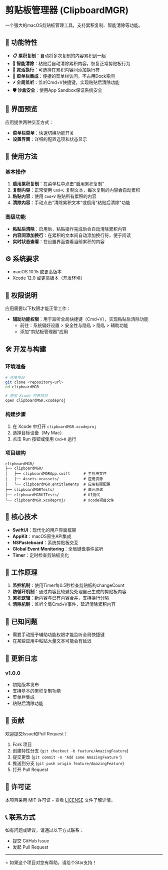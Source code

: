 # 剪贴板管理器 (ClipboardMGR)

一个强大的macOS剪贴板管理工具，支持累积复制、智能清除等功能。

## 🚀 功能特性

- **📋 累积复制**：自动将多次复制的内容累积到一起
- **🧹 智能清除**：粘贴后自动清除累积内容，恢复正常剪贴板行为
- **📝 灵活换行**：可选择在累积内容间添加换行符
- **🎯 菜单栏集成**：便捷的菜单栏访问，不占用Dock空间
- **⚡ 全局监听**：监听Cmd+V快捷键，实现粘贴后清除功能
- **🛡️ 沙盒安全**：使用App Sandbox保证系统安全

## 📱 界面预览

应用提供两种交互方式：
- **菜单栏菜单**：快速切换功能开关
- **设置界面**：详细的配置选项和状态显示

## 🔧 使用方法

### 基本操作

1. **启用累积复制**：在菜单栏中点击"启用累积复制"
2. **复制内容**：正常使用 `Cmd+C` 复制文本，每次复制的内容会自动累积
3. **粘贴内容**：使用 `Cmd+V` 粘贴所有累积的内容
4. **清除内容**：手动点击"清除累积文本"或启用"粘贴后清除"功能

### 高级功能

- **粘贴后清除**：启用后，粘贴操作完成后会自动清除累积内容
- **内容间添加换行**：在累积的文本间自动添加换行符，便于阅读
- **实时状态查看**：在设置界面查看当前累积的内容

## ⚙️ 系统要求

- macOS 10.15 或更高版本
- Xcode 12.0 或更高版本（开发环境）

## 🔐 权限说明

应用需要以下权限才能正常工作：

- **辅助功能权限**：用于监听全局快捷键（Cmd+V），实现粘贴后清除功能
  - 前往：系统偏好设置 > 安全性与隐私 > 隐私 > 辅助功能
  - 添加"剪贴板管理器"应用

## 🛠️ 开发与构建

### 环境准备

```bash
# 克隆项目
git clone <repository-url>
cd clipboardMGR

# 使用 Xcode 打开项目
open clipboardMGR.xcodeproj
```

### 构建步骤

1. 在 Xcode 中打开 `clipboardMGR.xcodeproj`
2. 选择目标设备（My Mac）
3. 点击 Run 按钮或使用 `Cmd+R` 运行

### 项目结构

```
clipboardMGR/
├── clipboardMGR/
│   ├── clipboardMGRApp.swift      # 主应用文件
│   ├── Assets.xcassets/           # 应用资源
│   └── clipboardMGR.entitlements  # 应用权限配置
├── clipboardMGRTests/             # 单元测试
├── clipboardMGRUITests/           # UI测试
└── clipboardMGR.xcodeproj/        # Xcode项目文件
```

## 🎯 核心技术

- **SwiftUI**：现代化的用户界面框架
- **AppKit**：macOS原生API集成
- **NSPasteboard**：系统剪贴板交互
- **Global Event Monitoring**：全局键盘事件监听
- **Timer**：定时检查剪贴板变化

## 🔄 工作原理

1. **监控机制**：使用Timer每0.5秒检查剪贴板的changeCount
2. **防循环机制**：通过内容比较避免处理自己生成的剪贴板内容
3. **累积逻辑**：新内容与已有内容合并，支持换行分隔
4. **清除机制**：监听全局Cmd+V事件，延迟清除累积内容

## 🐛 已知问题

- 需要手动授予辅助功能权限才能监听全局快捷键
- 在某些应用中粘贴大量文本可能会有延迟

## 📝 更新日志

### v1.0.0
- 初始版本发布
- 支持基本的累积复制功能
- 菜单栏集成
- 粘贴后清除功能

## 🤝 贡献

欢迎提交Issue和Pull Request！

1. Fork 项目
2. 创建特性分支 (`git checkout -b feature/AmazingFeature`)
3. 提交更改 (`git commit -m 'Add some AmazingFeature'`)
4. 推送到分支 (`git push origin feature/AmazingFeature`)
5. 打开 Pull Request

## 📄 许可证

本项目采用 MIT 许可证 - 查看 [LICENSE](LICENSE) 文件了解详情。

## 📞 联系方式

如有问题或建议，请通过以下方式联系：

- 提交 GitHub Issue
- 发起 Pull Request

---

⭐ 如果这个项目对您有帮助，请给个Star支持！ 